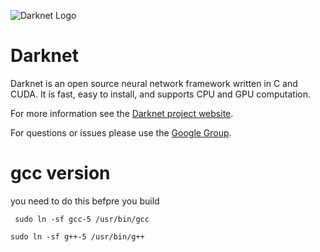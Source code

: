 ![Darknet Logo](http://pjreddie.com/media/files/darknet-black-small.png)

# Darknet #
Darknet is an open source neural network framework written in C and CUDA. It is fast, easy to install, and supports CPU and GPU computation.

For more information see the [Darknet project website](http://pjreddie.com/darknet).

For questions or issues please use the [Google Group](https://groups.google.com/forum/#!forum/darknet).


# gcc version 
you need to do this befpre you build
```
 sudo ln -sf gcc-5 /usr/bin/gcc
```
```
sudo ln -sf g++-5 /usr/bin/g++
```
